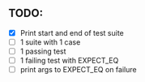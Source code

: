 ## TODO:

- [x] Print start and end of test suite
- [ ] 1 suite with 1 case
- [ ] 1 passing test
- [ ] 1 failing test with EXPECT_EQ
- [ ] print args to EXPECT_EQ on failure
